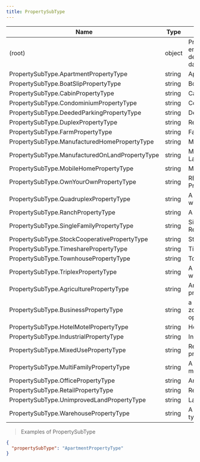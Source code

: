 ```yaml
---
title: PropertySubType
---
```

| Name | Type | Description |
|---|---|---|
| (root) | object | Property sub-type enumeration values derived from RESO data dictionary. |
| PropertySubType.ApartmentPropertyType | string | Apartment |
| PropertySubType.BoatSlipPropertyType | string | Boat Slip |
| PropertySubType.CabinPropertyType | string | Cabin |
| PropertySubType.CondominiumPropertyType | string | Condominium |
| PropertySubType.DeededParkingPropertyType | string | Deeded Parking |
| PropertySubType.DuplexPropertyType | string | Residential Duplex |
| PropertySubType.FarmPropertyType | string | Farm Property Type |
| PropertySubType.ManufacturedHomePropertyType | string | Manufactured Home |
| PropertySubType.ManufacturedOnLandPropertyType | string | Manufactured Home + Land |
| PropertySubType.MobileHomePropertyType | string | Mobile Home |
| PropertySubType.OwnYourOwnPropertyType | string | RESO Own Your Own Property |
| PropertySubType.QuadruplexPropertyType | string | A residential property with four units |
| PropertySubType.RanchPropertyType | string | A Ranch |
| PropertySubType.SingleFamilyPropertyType | string | Single Family Residence |
| PropertySubType.StockCooperativePropertyType | string | Stock Co-op. |
| PropertySubType.TimesharePropertyType | string | Timeshare |
| PropertySubType.TownhousePropertyType | string | Townhouse |
| PropertySubType.TriplexPropertyType | string | A residential property with 3 separate units |
| PropertySubType.AgriculturePropertyType | string | An agriculture property. |
| PropertySubType.BusinessPropertyType | string | a residential property zoned for business operation |
| PropertySubType.HotelMotelPropertyType | string | Hotel property for sale. |
| PropertySubType.IndustrialPropertyType | string | Industrial property |
| PropertySubType.MixedUsePropertyType | string | Residential/Commercial property |
| PropertySubType.MultiFamilyPropertyType | string | A single building with multiple units |
| PropertySubType.OfficePropertyType | string | An office. |
| PropertySubType.RetailPropertyType | string | Retail property |
| PropertySubType.UnimprovedLandPropertyType | string | Land for sale |
| PropertySubType.WarehousePropertyType | string | A Warehouse property type. |

> Examples of PropertySubType

```json
{
  "propertySubType": "ApartmentPropertyType"
}
```


